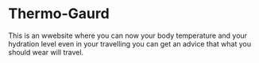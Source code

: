 # Thermo-Gaurd
This is an wwebsite where you can now your body temperature and your hydration level even in your travelling you can get an advice that what you should wear will travel.
